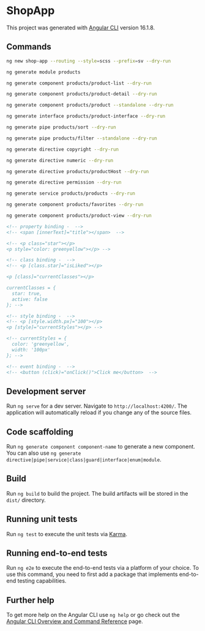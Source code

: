 # ShopApp

This project was generated with [Angular CLI](https://github.com/angular/angular-cli) version 16.1.8.

## Commands

```bash
ng new shop-app --routing --style=scss --prefix=sv --dry-run

ng generate module products

ng generate component products/product-list --dry-run

ng generate component products/product-detail --dry-run

ng generate component products/product --standalone --dry-run

ng generate interface products/product-interface --dry-run

ng generate pipe products/sort --dry-run

ng generate pipe products/filter --standalone --dry-run

ng generate directive copyright --dry-run

ng generate directive numeric --dry-run

ng generate directive products/productHost --dry-run

ng generate directive permission --dry-run

ng generate service products/products --dry-run

ng generate component products/favorites --dry-run

ng generate component products/product-view --dry-run
```

```html
<!-- property binding -  -->
<!-- <span [innerText]="title"></span>  -->

<!-- <p class="star"></p>
<p style="color: greenyellow"></p> -->

<!-- class binding -  -->
<!-- <p [class.star]="isLiked"></p>

<p [class]="currentClasses"></p>

currentClasses = {
  star: true,
  active: false
}; -->

<!-- style binding -  -->
<!-- <p [style.width.px]="100"></p>
<p [style]="currentStyles"></p> -->

<!-- currentStyles = {
  color: 'greenyellow',
  width: '100px'
}; -->

<!-- event binding -  -->
<!-- <button (click)="onClick()">Click me</button>  -->
```

## Development server

Run `ng serve` for a dev server. Navigate to `http://localhost:4200/`. The application will automatically reload if you change any of the source files.

## Code scaffolding

Run `ng generate component component-name` to generate a new component. You can also use `ng generate directive|pipe|service|class|guard|interface|enum|module`.

## Build

Run `ng build` to build the project. The build artifacts will be stored in the `dist/` directory.

## Running unit tests

Run `ng test` to execute the unit tests via [Karma](https://karma-runner.github.io).

## Running end-to-end tests

Run `ng e2e` to execute the end-to-end tests via a platform of your choice. To use this command, you need to first add a package that implements end-to-end testing capabilities.

## Further help

To get more help on the Angular CLI use `ng help` or go check out the [Angular CLI Overview and Command Reference](https://angular.io/cli) page.

